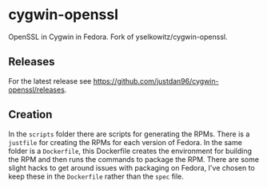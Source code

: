 # cygwin-openssl
OpenSSL in Cygwin in Fedora. Fork of yselkowitz/cygwin-openssl. 

## Releases
For the latest release see https://github.com/justdan96/cygwin-openssl/releases.

## Creation
In the `scripts` folder there are scripts for generating the RPMs. There is a `justfile` for creating the RPMs for each version of Fedora. In the same folder is a `Dockerfile`, this Dockerfile creates the environment for building the RPM and then runs the commands to package the RPM. There are some slight hacks to get around issues with packaging on Fedora, I've chosen to keep these in the `Dockerfile` rather than the `spec` file.
